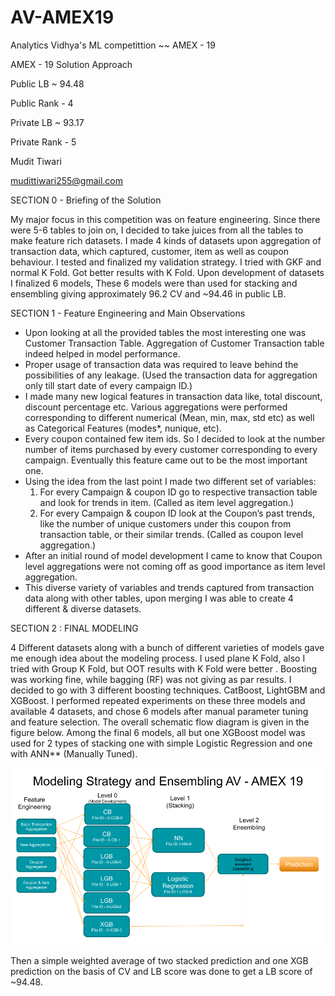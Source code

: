 # AV-AMEX19
Analytics Vidhya's ML competittion ~~ AMEX - 19 


AMEX - 19 Solution Approach 

Public LB ~ 94.48

Public Rank - 4

Private LB ~ 93.17

Private Rank - 5


Mudit Tiwari

mudittiwari255@gmail.com


SECTION 0 - Briefing of the Solution

My major focus in this competition was on feature engineering. Since there were 5-6 tables to join on, I decided to take juices from all the tables to make feature rich datasets. I made 4 kinds of datasets upon aggregation of transaction data, which captured, customer, item as well as coupon behaviour. I tested and finalized my validation strategy. I tried with GKF and normal K Fold. Got better results with K Fold. Upon development of datasets I finalized 6 models, These 6 models were than used for stacking and ensembling giving approximately 96.2   CV and ~94.46 in public LB.


SECTION 1 -  Feature Engineering and Main Observations 

- Upon looking at all the provided tables the most interesting one was Customer Transaction Table. Aggregation of Customer Transaction table indeed helped in model performance. 
- Proper usage of transaction data was required to leave behind the possibilities of any leakage. (Used the transaction data for aggregation only till start date of every campaign ID.)
- I made many new logical features in transaction data like, total discount, discount percentage etc.
Various aggregations were performed corresponding to different numerical (Mean, min, max, std etc) as well as Categorical Features (modes*, nunique,  etc).
- Every coupon contained few item ids. So I decided to look at the number number of items purchased by every customer corresponding to every campaign. Eventually this feature came out to be the most important one. 
- Using the idea from the last point I made two different set of variables:
  1. For every Campaign & coupon ID go to respective transaction table and look for trends in item. (Called as item level aggregation.)
  2. For every Campaign & coupon ID look at the Coupon’s past trends, like the number of unique customers under this coupon from transaction table, or their similar trends.
(Called as coupon level aggregation.) 
- After an initial round of model development I came to know that  Coupon level aggregations were not coming off as good importance as item level aggregation. 
- This diverse variety of variables and trends captured from transaction data along with other tables, upon merging I was able to create 4 different & diverse datasets.


SECTION 2 : FINAL MODELING

4 Different datasets along with a bunch of different varieties of models gave me enough idea about the modeling process. I used plane K Fold, also I tried with Group K Fold, but OOT results with K Fold were better . Boosting was working fine, while bagging (RF) was not giving as par results. I decided to go with 3 different boosting techniques. CatBoost, LightGBM and XGBoost. I performed repeated experiments on these three models and available 4 datasets, and chose 6  models after manual parameter tuning and feature selection. The overall schematic flow diagram is given in the figure below. Among the final 6 models, all but one XGBoost model was used for 2 types of stacking one with simple Logistic Regression and one with ANN** (Manually Tuned).

![Approach](aproach_modeling.png)

Then a simple weighted average of two stacked prediction and one XGB prediction on the basis of CV and LB score was done to get a LB score of ~94.48.

